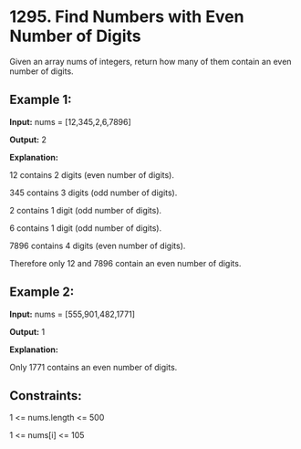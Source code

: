 # 1295. Find Numbers with Even Number of Digits

Given an array nums of integers, return how many of them contain an even number of digits.

## Example 1:

**Input:** nums = [12,345,2,6,7896]

**Output:** 2

**Explanation:**

12 contains 2 digits (even number of digits). 

345 contains 3 digits (odd number of digits). 

2 contains 1 digit (odd number of digits). 

6 contains 1 digit (odd number of digits). 

7896 contains 4 digits (even number of digits). 

Therefore only 12 and 7896 contain an even number of digits.

## Example 2:

**Input:** nums = [555,901,482,1771]

**Output:** 1 

**Explanation:** 

Only 1771 contains an even number of digits.
 

## Constraints:

1 <= nums.length <= 500

1 <= nums[i] <= 105
